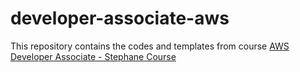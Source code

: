 # developer-associate-aws
This repository contains the codes and templates from course [AWS Developer Associate - Stephane Course](https://www.udemy.com/course/aws-certified-developer-associate-dva-c01)

